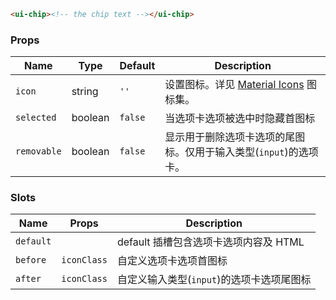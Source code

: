 ```html
<ui-chip><!-- the chip text --></ui-chip>
```

### Props

| Name        | Type    | Default | Description                                                       |
| ----------- | ------- | ------- | ----------------------------------------------------------------- |
| `icon`      | string  | `''`    | 设置图标。详见 [Material Icons](/#/icons) 图标集。                |
| `selected`  | boolean | `false` | 当选项卡选项被选中时隐藏首图标                                    |
| `removable` | boolean | `false` | 显示用于删除选项卡选项的尾图标。仅用于输入类型(`input`)的选项卡。 |

### Slots

| Name      | Props       | Description                               |
| --------- | ----------- | ----------------------------------------- |
| `default` |             | default 插槽包含选项卡选项内容及 HTML     |
| `before`  | `iconClass` | 自定义选项卡选项首图标                    |
| `after`   | `iconClass` | 自定义输入类型(`input`)的选项卡选项尾图标 |
